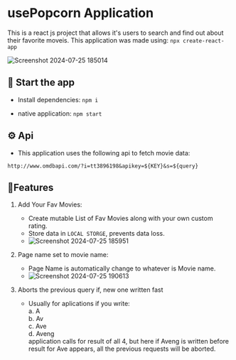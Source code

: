 # usePopcorn Application 
This is a react js project that allows it's users to search and find out about their favorite moveis.
This application was made using: `npx create-react-app`

![Screenshot 2024-07-25 185014](https://github.com/user-attachments/assets/053582ec-7d83-4719-adfe-9de6b49e72ad)


## 🏁 Start the app
- Install dependencies: `npm i`

- native application: `npm start`

## ⚙️ Api 
- This application uses the following api to fetch movie data:
```
http://www.omdbapi.com/?i=tt3896198&apikey=${KEY}&s=${query}
```



## 🌟Features
1. Add Your Fav Movies:
   - Create mutable List of Fav Movies along with your own custom rating.
   - Store data in `LOCAL STORGE`, prevents data loss.
   - ![Screenshot 2024-07-25 185951](https://github.com/user-attachments/assets/befcc6d1-c187-4c23-bcdb-80837eeb9da8)


2. Page name set to movie name:
   - Page Name is automatically change to whatever is Movie name.
   - ![Screenshot 2024-07-25 190613](https://github.com/user-attachments/assets/f186e6fa-35ad-49dc-88eb-b686de398950)

3. Aborts the previous query if, new one written fast
   - Usually for aplications if you write:</br>
     a. A</br>
     b. Av</br>
     c. Ave</br>
     d. Aveng</br>
     application calls for result of all 4, but here if Aveng is written before result for Ave appears, all the previous requests will be aborted.
